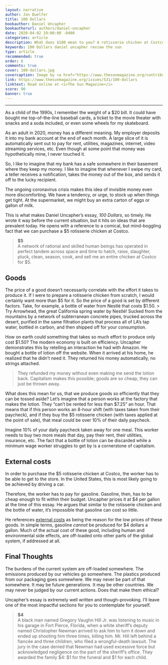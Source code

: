 ```yaml
---
layout: narrative
author: Jon Duelfer
title: 100 Dollars
bookauthor: Daniel Uncapher
bookauthorurl: authors/daniel-uncapher
date: 2020-04-02 19:00:00 -0400
categories: article
description: What does $100 mean to you? A rotisserie chicken at Costco costs $5. A bottle of water $1.50. A gallon of gasoline $4. These goods may seem expensive, or they may seem unimaginably cheap considering the effort and resources that go into producing them.
keywords: 100 Dollars daniel uncapher review the sun
type: article
recommended: true
order: 6
comments: true
cover: 100-dollars.jpg
covercaption: Image by <a href="https://www.thesunmagazine.org/contributors/wayne-klaw">Wayne Klaw</a>
link: https://www.thesunmagazine.org/issues/531/100-dollars
linktext: Read online at <i>The Sun Magazine</i>
score: 90
banner: true
---
```

<hr/>

As a child of the 1990s, I remember the weight of a $20 bill. It could have bought me top-of-the-line baseball cards, a ticket to the movie theater with snacks and a soda included, or even some wheels for my skateboard.

As an adult in 2020, money has a different meaning. My employer deposits it into my bank account at the end of each month. A large slice of it is automatically sent out to pay for rent, utilities, magazines, internet, video streaming services, etc. Even though at some point that money was hypothetically mine, I never touched it.

So, I like to imagine that my bank has a safe somewhere in their basement where they keep my money. I like to imagine that whenever I swipe my card, a teller receives a notification, takes the money out of the box, and sends it off to the lucky recipient.

The ongoing coronavirus crisis makes this idea of invisible money even more discomforting. We have a tendency, or urge, to stock up when things get tight. At the supermarket, we might buy an extra carton of eggs or gallon of milk.

This is what makes Daniel Uncapher’s essay, _100 Dollars_, so timely. He wrote it way before the current situation, but it hits on ideas that are prevalent today. He opens with a reference to a comical, but mind-boggling fact that we can purchase a $5 rotisserie chicken at Costco.
> <strong>$5</strong><br/>
A network of rational and skilled human beings has operated in perfect tandem across space and time to hatch, raise, slaughter, pluck, clean, season, cook, and sell me an entire chicken at Costco for $5.

<h2><strong>Goods</strong></h2>
The price of a good doesn’t necessarily correlate with the effort it takes to produce it. If I were to prepare a rotisserie chicken from scratch, I would certainly want more than $5 for it. So the price of a good is set by different factors. Take, for example, a bottle of water from Nestlé that costs $1.50.
> Try Arrowhead, the great California spring water by Nestlé! Sucked from the mountains by a network of subterranean concrete pipes, trucked across the desert, purified in the same filtration plants that process all of LA’s tap water, bottled in carbon, and then shipped off for your consumption.

How on earth could something that takes so much effort to produce only cost $1.50? The modern economy is built on efficiency. Uncapher demonstrates this by retelling an interaction he had with Amazon. He bought a bottle of lotion off the website. When it arrived at his home, he realized that he didn’t need it. They returned his money automatically, no strings attached.
> They refunded my money without even making me send the lotion back. Capitalism makes this possible; goods are so cheap, they can just be thrown away.

What does this mean for us, that we produce goods so efficiently that they can be tossed aside? Let’s imagine that a person works at the factory that makes the lotion. They “can’t be rented for less than $7.25” an hour. That means that if this person works an 8-hour shift (with taxes taken from their paycheck), and if they buy the $5 rotisserie chicken (with taxes applied at the point of sale), that meal could be over 10% of their daily paycheck.

Imagine 10% of your daily paycheck taken away for one meal. This worker needs to buy two more meals that day, pay their rent, their utilities, insurance, etc. The fact that a bottle of lotion can be discarded while a minimum wage worker struggles to get by is a cornerstone of capitalism.

<h2><strong>External costs</strong></h2>
In order to purchase the $5 rotisserie chicken at Costco, the worker has to be able to get to the store. In the United States, this is most likely going to be achieved by driving a car.

Therefore, the worker has to pay for gasoline. Gasoline, then, has to be cheap enough to fit within their budget. Uncapher prices it at $4 per gallon at the time of this essay. He argues that similar to the rotisserie chicken and the bottle of water, it’s impossible that gasoline can cost so little.

He references [external costs](https://en.wikipedia.org/wiki/Externality) as being the reason for the low prices of these goods. In simple terms, gasoline _cannot_ be produced for $4 dollars a gallon. Much of the actual cost of these good, including human and environmental side effects, are off-loaded onto other parts of the global system, if addressed at all.

<h2><strong>Final Thoughts</strong></h2>
The burdens of the current system are off-loaded somewhere. The emissions produced by our vehicles go somewhere. The plastics produced from our packaging goes somewhere. We may never be part of that somewhere. It may be future generations. It may be other countries. We may never be judged by our current actions. Does that make them ethical?

Uncapher’s essay is extremely well written and though-provoking. I’ll leave one of the most impactful sections for you to contemplate for yourself.
> <strong>$4</strong><br/>
A black man named Gregory Vaughn Hill Jr. was listening to music in his garage in Fort Pierce, Florida, when a white sheriff’s deputy named Christopher Newman arrived to ask him to turn it down and ended up shooting him three times, killing him. Mr. Hill left behind a fiancée and three children, who filed a wrongful-death lawsuit. The jury in the case denied that Newman had used excessive force but acknowledged negligence on the part of the sheriff’s office. They awarded the family $4: $1 for the funeral and $1 for each child.